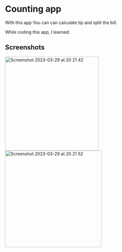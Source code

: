 # Counting app

With this app You can can calculate tip and split the bill.

While coding this app, I learned:


## Screenshots

<img width="307" alt="Screenshot 2023-03-29 at 20 21 42" src="https://user-images.githubusercontent.com/70808189/228618498-65a67167-97e6-4995-a2ac-bc4e4ee4c60a.png">
<img width="316" alt="Screenshot 2023-03-29 at 20 21 52" src="https://user-images.githubusercontent.com/70808189/228618516-6ce3bc66-50ea-48da-a157-61e72c1ca885.png">

